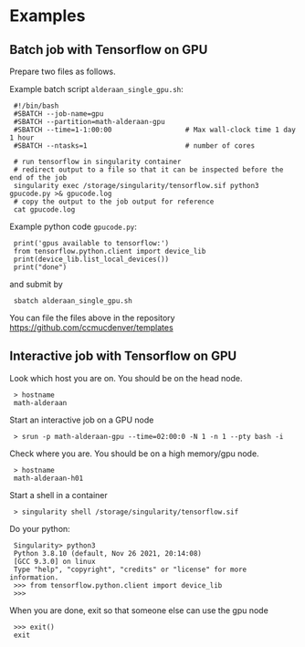 # Examples

## Batch job with Tensorflow on GPU

Prepare two files as follows.

Example batch script `alderaan_single_gpu.sh`:

     #!/bin/bash
     #SBATCH --job-name=gpu
     #SBATCH --partition=math-alderaan-gpu
     #SBATCH --time=1-1:00:00                  # Max wall-clock time 1 day 1 hour
     #SBATCH --ntasks=1                        # number of cores 

     # run tensorflow in singularity container
     # redirect output to a file so that it can be inspected before the end of the job
     singularity exec /storage/singularity/tensorflow.sif python3 gpucode.py >& gpucode.log 
     # copy the output to the job output for reference
     cat gpucode.log

Example python code `gpucode.py`:

     print('gpus available to tensorflow:')
     from tensorflow.python.client import device_lib    
     print(device_lib.list_local_devices())
     print("done") 

and submit by

     sbatch alderaan_single_gpu.sh
     
You can file the files above in the repository https://github.com/ccmucdenver/templates

## Interactive job with Tensorflow on GPU

Look which host you are on. You should be on the head node.

     > hostname
     math-alderaan

Start an interactive job on a GPU node

     > srun -p math-alderaan-gpu --time=02:00:0 -N 1 -n 1 --pty bash -i 

Check where you are. You should be on a high memory/gpu node.

     > hostname
     math-alderaan-h01

Start a shell in a container

     > singularity shell /storage/singularity/tensorflow.sif 

Do your python:

     Singularity> python3
     Python 3.8.10 (default, Nov 26 2021, 20:14:08)
     [GCC 9.3.0] on linux
     Type "help", "copyright", "credits" or "license" for more information.
     >>> from tensorflow.python.client import device_lib
     >>> 

When you are done, exit so that someone else can use the gpu node

     >>> exit()
     exit

